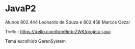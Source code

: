 # JavaP2
Alunos 802.444 Leonardo de Souza   e   802.458 Marcos Cezar

Trello : https://trello.com/b/m9mbrZWK/projeto-java

Tema escolhido GerenSystem
